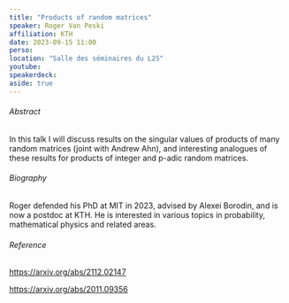 ```yaml
---
title: "Products of random matrices"
speaker: Roger Van Peski
affiliation: KTH
date: 2023-09-15 11:00
perso: 
location: "Salle des séminaires du L2S"
youtube:
speakerdeck:
aside: true
---
```


###### Abstract
In this talk I will discuss results on the singular values of products of many random matrices (joint with Andrew Ahn),
and interesting analogues of these results for products of integer and p-adic random matrices.

###### Biography
Roger defended his PhD at MIT in 2023, advised by Alexei Borodin, and is now a postdoc at KTH.
He is interested in various topics in probability, mathematical physics and related areas.

###### Reference

https://arxiv.org/abs/2112.02147

https://arxiv.org/abs/2011.09356
